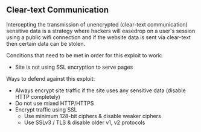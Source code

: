 ## Clear-text Communication

Intercepting the transmission of unencrypted (clear-text communication) sensitive data is a strategy where hackers will easedrop on a user's session using a public wifi connection and if the website data is sent via clear-text then certain data can be stolen.

Conditions that need to be met in order for this exploit to work:
  * Site is not using SSL encryption to serve pages
  
Ways to defend against this exploit:
  * Always encrypt site traffic if the site uses any sensitive data (disable HTTP completely)
  * Do not use mixed HTTP/HTTPS
  * Encrypt traffic using SSL
    * Use minimum 128-bit ciphers & disable weaker ciphers
    * Use SSLv3 / TLS & disable older v1, v2 protocols
    
    
